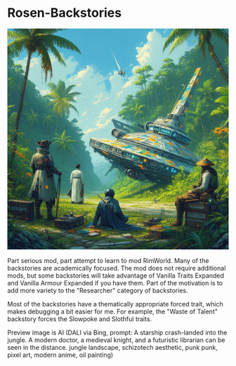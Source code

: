 # Rosen-Backstories
![Preview Image](About/Preview_orig.jpg "Preview")

Part serious mod, part attempt to learn to mod RimWorld.  Many of the backstories are academically focused.  The mod does not require additional mods, but some backstories will take advantage of Vanilla Traits Expanded and Vanilla Armour Expanded if you have them.  Part of the motivation is to add more variety to the "Researcher" category of backstories.

Most of the backstories have a thematically appropriate forced trait, which makes debugging a bit easier for me.  For example, the "Waste of Talent" backstory forces the Slowpoke and Slothful traits.


Preview image is AI (DALI via Bing, prompt: A starship crash-landed into the jungle. A modern doctor, a medieval knight, and a futuristic librarian can be seen in the distance. jungle landscape, schizotech aesthetic, punk punk, pixel art, modern anime, oil painting)